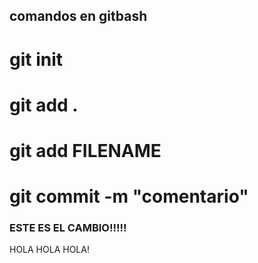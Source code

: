 ## comandos en gitbash
# git init
# git add .
# git add FILENAME
# git commit -m "comentario"
### ESTE ES EL CAMBIO!!!!!
HOLA
HOLA
HOLA!

